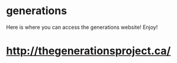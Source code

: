 # generations
Here is where you can access the generations website! Enjoy!
<br>
# http://thegenerationsproject.ca/ #
